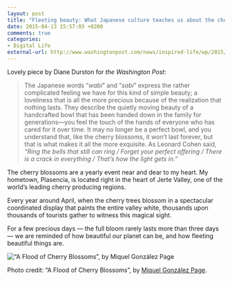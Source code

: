 ```yaml
---
layout: post
title: "Fleeting beauty: What Japanese culture teaches us about the cherry blossoms"
date: 2015-04-13 15:57:03 +0200
comments: true
categories: 
- Digital Life
external-url: http://www.washingtonpost.com/news/inspired-life/wp/2015/04/09/fleeting-beauty-what-japanese-culture-teaches-us-about-the-cherry-blossoms/
---
```


Lovely piece by Diane Durston for _the Washington Post_:

> The Japanese words “_wabi_” and “_sabi_” express the rather complicated feeling we have for this kind of simple beauty; a loveliness that is all the more precious because of the realization that nothing lasts. They describe the quietly moving beauty of a handcrafted bowl that has been handed down in the family for generations—you feel the touch of the hands of everyone who has cared for it over time. It may no longer be a perfect bowl, and you understand that, like the cherry blossoms, it won’t last forever, but that is what makes it all the more exquisite. As Leonard Cohen said, _“Ring the bells that still can ring / Forget your perfect offering / There is a crack in everything / That’s how the light gets in.”_

The cherry blossoms are a yearly event near and dear to my heart. My hometown, Plasencia, is located right in the heart of Jerte Valley, one of the world’s leading cherry producing regions.

Every year around April, when the cherry trees blossom in a spectacular coordinated display that paints the entire valley white, thousands upon thousands of tourists gather to witness this magical sight.

For a few precious days — the full bloom rarely lasts more than three days — we are reminded of how beautiful our planet can be, and how fleeting beautiful things are.

<p class="extra-width"><img src="/assets/images/flickr/16927413177_834a89ef48_o.jpg" title="“A Flood of Cherry Blossoms”, by Miquel González Page"/></p>

<p class="photo-credit">Photo credit: “A Flood of Cherry Blossoms”, by <a href="https://www.flickr.com/photos/miquelgp/14008187943">Miquel González Page</a>.</p>